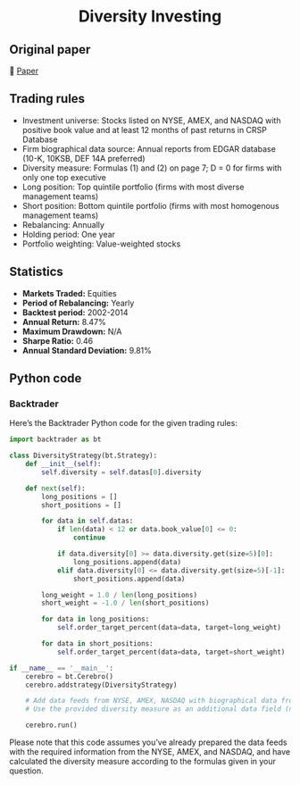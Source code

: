 <div align="center">
  <h1>Diversity Investing</h1>
</div>

## Original paper

📕 [Paper](https://papers.ssrn.com/sol3/papers.cfm?abstract_id=2706550)

## Trading rules

- Investment universe: Stocks listed on NYSE, AMEX, and NASDAQ with positive book value and at least 12 months of past returns in CRSP Database
- Firm biographical data source: Annual reports from EDGAR database (10-K, 10KSB, DEF 14A preferred)
- Diversity measure: Formulas (1) and (2) on page 7; D = 0 for firms with only one top executive
- Long position: Top quintile portfolio (firms with most diverse management teams)
- Short position: Bottom quintile portfolio (firms with most homogenous management teams)
- Rebalancing: Annually
- Holding period: One year
- Portfolio weighting: Value-weighted stocks

## Statistics

- **Markets Traded:** Equities
- **Period of Rebalancing:** Yearly
- **Backtest period:** 2002-2014
- **Annual Return:** 8.47%
- **Maximum Drawdown:** N/A
- **Sharpe Ratio:** 0.46
- **Annual Standard Deviation:** 9.81%

## Python code

### Backtrader

Here’s the Backtrader Python code for the given trading rules:

```python
import backtrader as bt

class DiversityStrategy(bt.Strategy):
    def __init__(self):
        self.diversity = self.datas[0].diversity

    def next(self):
        long_positions = []
        short_positions = []

        for data in self.datas:
            if len(data) < 12 or data.book_value[0] <= 0:
                continue

            if data.diversity[0] >= data.diversity.get(size=5)[0]:
                long_positions.append(data)
            elif data.diversity[0] <= data.diversity.get(size=5)[-1]:
                short_positions.append(data)

        long_weight = 1.0 / len(long_positions)
        short_weight = -1.0 / len(short_positions)

        for data in long_positions:
            self.order_target_percent(data=data, target=long_weight)

        for data in short_positions:
            self.order_target_percent(data=data, target=short_weight)

if __name__ == '__main__':
    cerebro = bt.Cerebro()
    cerebro.addstrategy(DiversityStrategy)

    # Add data feeds from NYSE, AMEX, NASDAQ with biographical data from EDGAR (not shown)
    # Use the provided diversity measure as an additional data field (not shown)

    cerebro.run()
```

Please note that this code assumes you’ve already prepared the data feeds with the required information from the NYSE, AMEX, and NASDAQ, and have calculated the diversity measure according to the formulas given in your question.